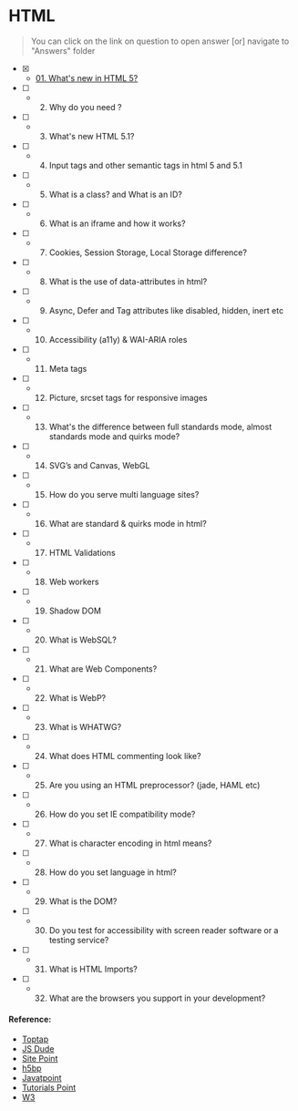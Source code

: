 # HTML

> You can click on the link on question to open answer [or] navigate to "Answers" folder

- [x] - [01. What's new in HTML 5?](Answers/01.whats-new-in-html5.md)
- [ ] - 02. Why do you need <!doctype html>?
- [ ] - 03. What's new HTML 5.1?
- [ ] - 04. Input tags and other semantic tags in html 5 and 5.1
- [ ] - 05. What is a class? and What is an ID?
- [ ] - 06. What is an iframe and how it works?
- [ ] - 07. Cookies, Session Storage, Local Storage difference?
- [ ] - 08. What is the use of data-attributes in html?
- [ ] - 09. Async, Defer and Tag attributes like disabled, hidden, inert etc
- [ ] - 10. Accessibility (a11y) & WAI-ARIA roles
- [ ] - 11. Meta tags
- [ ] - 12. Picture, srcset tags for responsive images
- [ ] - 13. What's the difference between full standards mode, almost standards mode and quirks mode?
- [ ] - 14. SVG’s and Canvas, WebGL
- [ ] - 15. How do you serve multi language sites?
- [ ] - 16. What are standard & quirks mode in html?
- [ ] - 17. HTML Validations
- [ ] - 18. Web workers
- [ ] - 19. Shadow DOM
- [ ] - 20. What is WebSQL?
- [ ] - 21. What are Web Components?
- [ ] - 22. What is WebP?
- [ ] - 23. What is WHATWG?
- [ ] - 24. What does HTML commenting look like?
- [ ] - 25. Are you using an HTML preprocessor? (jade, HAML etc)
- [ ] - 26. How do you set IE compatibility mode?
- [ ] - 27. What is character encoding in html means?
- [ ] - 28. How do you set language in html?
- [ ] - 29. What is the DOM?
- [ ] - 30. Do you test for accessibility with screen reader software or a testing service?
- [ ] - 31. What is HTML Imports?
- [ ] - 32. What are the browsers you support in your development?

#### Reference:

- [Toptap](https://www.toptal.com/html5/interview-questions)
- [JS Dude](http://thatjsdude.com/interview/html.html)
- [Site Point](https://www.sitepoint.com/whats-new-in-html-5-1/)
- [h5bp](https://github.com/h5bp/Front-end-Developer-Interview-Questions#html-questions)
- [Javatpoint](http://www.javatpoint.com/html-interview-questions)
- [Tutorials Point](https://www.tutorialspoint.com/html5/html5_interview_questions.htm)
- [W3](https://www.w3.org/TR/shadow-dom/#introduction)
